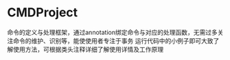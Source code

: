 # CMDProject
命令的定义与处理框架，通过annotation绑定命令与对应的处理函数，无需过多关注命令的维护、识别等，能使使用者专注于事务
运行代码中的小例子即可大致了解使用方法，可根据类头注释详细了解使用详情及工作原理

